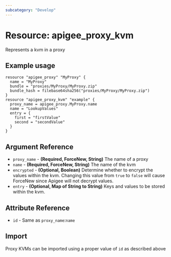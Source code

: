 ```yaml
---
subcategory: "Develop"
---
```

# Resource: apigee_proxy_kvm
Represents a kvm in a proxy
## Example usage
```hcl
resource "apigee_proxy" "MyProxy" {
  name = "MyProxy"
  bundle = "proxies/MyProxy/MyProxy.zip"
  bundle_hash = filebase64sha256("proxies/MyProxy/MyProxy.zip")
}
resource "apigee_proxy_kvm" "example" {
  proxy_name = apigee_proxy.MyProxy.name
  name = "LookupValues"
  entry = {
    first = "firstValue"
    second = "secondValue"
  }
}
```
## Argument Reference
* `proxy_name` - **(Required, ForceNew, String)** The name of a proxy
* `name` - **(Required, ForceNew, String)** The name of the kvm
* `encrypted` - **(Optional, Boolean)** Determine whether to encrypt the values within the kvm.  Changing this value from `true` to `false` will cause ForceNew since Apigee will not decrypt values. 
* `entry` - **(Optional, Map of String to String)** Keys and values to be stored within the kvm.
## Attribute Reference
* `id` - Same as `proxy_name`:`name`
## Import
Proxy KVMs can be imported using a proper value of `id` as described above
